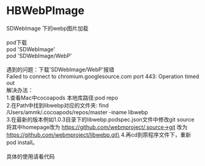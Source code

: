 # HBWebPImage
SDWebImage 下的webp图片加载\
\
pod下载\
pod 'SDWebImage'\
pod 'SDWebImage/WebP'\
\
遇到的问题：下载'SDWebImage/WebP'报错\
Failed to connect to chromium.googlesource.com port 443: Operation timed out\
解决办法：\
1.查看Mac中cocoapods 本地库路径:pod repo\
2.在Path中找到libwebp对应的文件夹: find /Users/ammk/.cocoapods/repos/master -iname libwebp\
3.在最新的版本例如1.0.3目录下的libwebp.podspec.json文件中修改git source\
将其中homepage改为 https://github.com/webmproject/,source->git 改为 https://github.com/webmproject/libwebp.git\
4.再cd到原程序文件下，重新pod install。\
\
具体的使用请看代码
